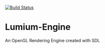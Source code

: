 [![Build Status](https://travis-ci.com/LumiumEngine/Lumium-Engine.svg?branch=master)](https://travis-ci.com/LumiumEngine/Lumium-Engine)

# Lumium-Engine
An OpenGL Rendering Engine created with SDL